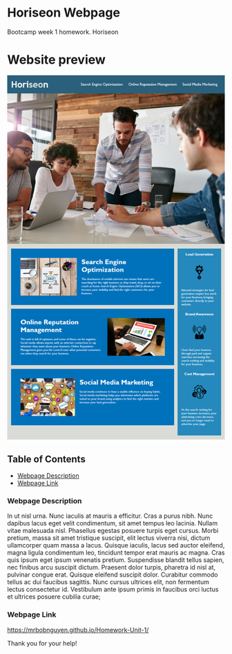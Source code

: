 # Horiseon Webpage
Bootcamp week 1 homework. Horiseon

# Website preview

![screenshot](assets/images/01-html-css-git-homework-demo.png)

## Table of Contents
* [Webpage Description](#Webpage-Description)
* [Webpage Link](#Webpage-Link)

### Webpage Description
In ut nisl urna. Nunc iaculis at mauris a efficitur. Cras a purus nibh. Nunc dapibus lacus eget velit condimentum, sit amet tempus leo lacinia. Nullam vitae malesuada nisl. Phasellus egestas posuere turpis eget cursus. Morbi pretium, massa sit amet tristique suscipit, elit lectus viverra nisi, dictum ullamcorper quam massa a lacus. Quisque iaculis, lacus sed auctor eleifend, magna ligula condimentum leo, tincidunt tempor erat mauris ac magna. Cras quis ipsum eget ipsum venenatis pretium. Suspendisse blandit tellus sapien, nec finibus arcu suscipit dictum. Praesent dolor turpis, pharetra id nisl at, pulvinar congue erat. Quisque eleifend suscipit dolor. Curabitur commodo tellus ac dui faucibus sagittis. Nunc cursus ultrices elit, non fermentum lectus consectetur id. Vestibulum ante ipsum primis in faucibus orci luctus et ultrices posuere cubilia curae;

### Webpage Link
https://mrbobnguyen.github.io/Homework-Unit-1/


Thank you for your help!
